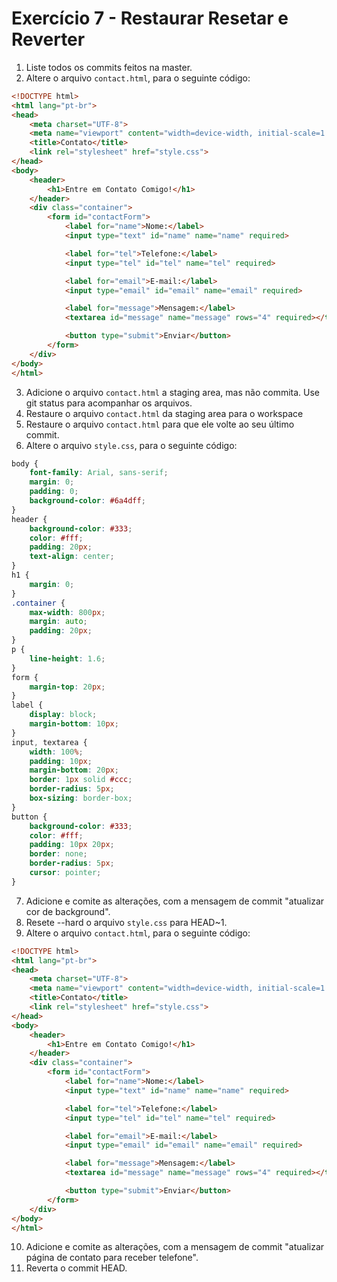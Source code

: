 # Exercício 7 - Restaurar Resetar e Reverter

1. Liste todos os commits feitos na master.
2. Altere o arquivo `contact.html`, para o seguinte código:

```html
<!DOCTYPE html>
<html lang="pt-br">
<head>
    <meta charset="UTF-8">
    <meta name="viewport" content="width=device-width, initial-scale=1.0">
    <title>Contato</title>
    <link rel="stylesheet" href="style.css">
</head>
<body>
    <header>
        <h1>Entre em Contato Comigo!</h1>
    </header>
    <div class="container">
        <form id="contactForm">
            <label for="name">Nome:</label>
            <input type="text" id="name" name="name" required>

            <label for="tel">Telefone:</label>
            <input type="tel" id="tel" name="tel" required>

            <label for="email">E-mail:</label>
            <input type="email" id="email" name="email" required>

            <label for="message">Mensagem:</label>
            <textarea id="message" name="message" rows="4" required></textarea>

            <button type="submit">Enviar</button>
        </form>
    </div>
</body>
</html>

```
3. Adicione o arquivo `contact.html` a staging area, mas não commita. Use git status para acompanhar os arquivos.
4. Restaure o arquivo `contact.html` da staging area para o workspace
5. Restaure o arquivo `contact.html` para que ele volte ao seu último commit.
6. Altere o arquivo `style.css`, para o seguinte código:

```css
body {
    font-family: Arial, sans-serif;
    margin: 0;
    padding: 0;
    background-color: #6a4dff;
}
header {
    background-color: #333;
    color: #fff;
    padding: 20px;
    text-align: center;
}
h1 {
    margin: 0;
}
.container {
    max-width: 800px;
    margin: auto;
    padding: 20px;
}
p {
    line-height: 1.6;
}
form {
    margin-top: 20px;
}
label {
    display: block;
    margin-bottom: 10px;
}
input, textarea {
    width: 100%;
    padding: 10px;
    margin-bottom: 20px;
    border: 1px solid #ccc;
    border-radius: 5px;
    box-sizing: border-box;
}
button {
    background-color: #333;
    color: #fff;
    padding: 10px 20px;
    border: none;
    border-radius: 5px;
    cursor: pointer;
}

```
7. Adicione e comite as alterações, com a mensagem de commit "atualizar cor de background".
8. Resete --hard o arquivo `style.css` para HEAD~1.
9. Altere o arquivo `contact.html`, para o seguinte código:

```html
<!DOCTYPE html>
<html lang="pt-br">
<head>
    <meta charset="UTF-8">
    <meta name="viewport" content="width=device-width, initial-scale=1.0">
    <title>Contato</title>
    <link rel="stylesheet" href="style.css">
</head>
<body>
    <header>
        <h1>Entre em Contato Comigo!</h1>
    </header>
    <div class="container">
        <form id="contactForm">
            <label for="name">Nome:</label>
            <input type="text" id="name" name="name" required>

            <label for="tel">Telefone:</label>
            <input type="tel" id="tel" name="tel" required>

            <label for="email">E-mail:</label>
            <input type="email" id="email" name="email" required>

            <label for="message">Mensagem:</label>
            <textarea id="message" name="message" rows="4" required></textarea>

            <button type="submit">Enviar</button>
        </form>
    </div>
</body>
</html>

```
10. Adicione e comite as alterações, com a mensagem de commit "atualizar página de contato para receber telefone".
11. Reverta o commit HEAD.
